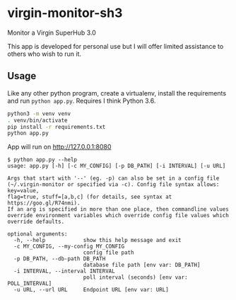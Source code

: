 # virgin-monitor-sh3
Monitor a Virgin SuperHub 3.0

This app is developed for personal use but I will offer limited assistance to others who wish to run it.

## Usage

Like any other python program, create a virtualenv, install the requirements and run `python app.py`.
Requires I think Python 3.6.

```sh
python3 -m venv venv
. venv/bin/activate
pip install -r requirements.txt
python app.py
```

App will run on http://127.0.0.1:8080

```
$ python app.py --help
usage: app.py [-h] [-c MY_CONFIG] [-p DB_PATH] [-i INTERVAL] [-u URL]

Args that start with '--' (eg. -p) can also be set in a config file
(~/.virgin-monitor or specified via -c). Config file syntax allows: key=value,
flag=true, stuff=[a,b,c] (for details, see syntax at https://goo.gl/R74nmi).
If an arg is specified in more than one place, then commandline values
override environment variables which override config file values which
override defaults.

optional arguments:
  -h, --help            show this help message and exit
  -c MY_CONFIG, --my-config MY_CONFIG
                        config file path
  -p DB_PATH, --db-path DB_PATH
                        database file path [env var: DB_PATH]
  -i INTERVAL, --interval INTERVAL
                        poll interval (seconds) [env var: POLL_INTERVAL]
  -u URL, --url URL     Endpoint URL [env var: URL]
  ```
